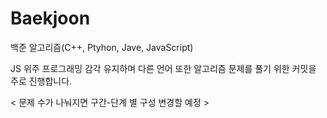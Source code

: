 # Baekjoon
백준 알고리즘(C++, Ptyhon, Jave, JavaScript)

JS 위주 프로그래밍 감각 유지하며 다른 언어 또한 알고리즘 문제를 풀기 위한 커밋을 주로 진행합니다.


< 문제 수가 나눠지면 구간-단계 별 구성 변경할 예정 >
